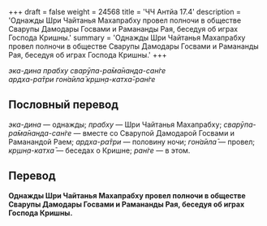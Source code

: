 +++
draft = false
weight = 24568
title = 'ЧЧ Антйа 17.4'
description = 'Однажды Шри Чайтанья Махапрабху провел полночи в обществе Сварупы Дамодары Госвами и Рамананды Рая, беседуя об играх Господа Кришны.'
summary = 'Однажды Шри Чайтанья Махапрабху провел полночи в обществе Сварупы Дамодары Госвами и Рамананды Рая, беседуя об играх Господа Кришны.'
+++

_эка-дина прабху сварӯпа-ра̄ма̄нанда-сан̇ге  
ардха-ра̄три гон̇а̄ила̄ кр̣шн̣а-катха̄-ран̇ге_

## Пословный перевод

_эка_\-_дина_ — однажды; _прабху_ — Шри Чайтанья Махапрабху; _сварӯпа_\-_ра̄ма̄нанда_\-_сан̇ге_ — вместе со Сварупой Дамодарой Госвами и Раманандой Раем; _ардха_\-_ра̄три_ — половину ночи; _гон̇а̄ила̄_ — провел; _кр̣шн̣а_\-_катха̄_ — беседах о Кришне; _ран̇ге_ — в этом.

## Перевод

**Однажды Шри Чайтанья Махапрабху провел полночи в обществе Сварупы Дамодары Госвами и Рамананды Рая, беседуя об играх Господа Кришны.**
